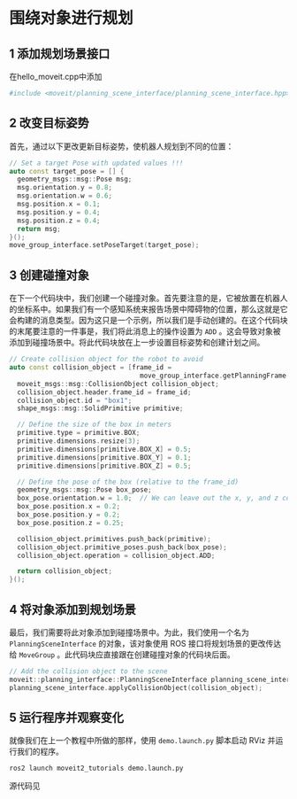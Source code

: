 # 围绕对象进行规划

## 1 添加规划场景接口

在hello_moveit.cpp中添加

```BASH
#include <moveit/planning_scene_interface/planning_scene_interface.hpp>
```

## 2 改变目标姿势

首先，通过以下更改更新目标姿势，使机器人规划到不同的位置：

```cpp
// Set a target Pose with updated values !!!
auto const target_pose = [] {
  geometry_msgs::msg::Pose msg;
  msg.orientation.y = 0.8;
  msg.orientation.w = 0.6;
  msg.position.x = 0.1;
  msg.position.y = 0.4;
  msg.position.z = 0.4;
  return msg;
}();
move_group_interface.setPoseTarget(target_pose);
```

## 3 创建碰撞对象

在下一个代码块中，我们创建一个碰撞对象。首先要注意的是，它被放置在机器人的坐标系中。如果我们有一个感知系统来报告场景中障碍物的位置，那么这就是它会构建的消息类型。因为这只是一个示例，所以我们是手动创建的。在这个代码块的末尾要注意的一件事是，我们将此消息上的操作设置为 `ADD` 。这会导致对象被添加到碰撞场景中。将此代码块放在上一步设置目标姿势和创建计划之间。

```cpp
// Create collision object for the robot to avoid
auto const collision_object = [frame_id =
                                 move_group_interface.getPlanningFrame()] {
  moveit_msgs::msg::CollisionObject collision_object;
  collision_object.header.frame_id = frame_id;
  collision_object.id = "box1";
  shape_msgs::msg::SolidPrimitive primitive;

  // Define the size of the box in meters
  primitive.type = primitive.BOX;
  primitive.dimensions.resize(3);
  primitive.dimensions[primitive.BOX_X] = 0.5;
  primitive.dimensions[primitive.BOX_Y] = 0.1;
  primitive.dimensions[primitive.BOX_Z] = 0.5;

  // Define the pose of the box (relative to the frame_id)
  geometry_msgs::msg::Pose box_pose;
  box_pose.orientation.w = 1.0;  // We can leave out the x, y, and z components of the quaternion since they are initialized to 0
  box_pose.position.x = 0.2;
  box_pose.position.y = 0.2;
  box_pose.position.z = 0.25;

  collision_object.primitives.push_back(primitive);
  collision_object.primitive_poses.push_back(box_pose);
  collision_object.operation = collision_object.ADD;

  return collision_object;
}();
```

## 4 将对象添加到规划场景

最后，我们需要将此对象添加到碰撞场景中。为此，我们使用一个名为 `PlanningSceneInterface` 的对象，该对象使用 ROS 接口将规划场景的更改传达给 `MoveGroup` 。此代码块应直接跟在创建碰撞对象的代码块后面。

```cpp
// Add the collision object to the scene
moveit::planning_interface::PlanningSceneInterface planning_scene_interface;
planning_scene_interface.applyCollisionObject(collision_object);
```

## 5 运行程序并观察变化

就像我们在上一个教程中所做的那样，使用 `demo.launch.py` 脚本启动 RViz 并运行我们的程序。

```
ros2 launch moveit2_tutorials demo.launch.py
```

源代码见